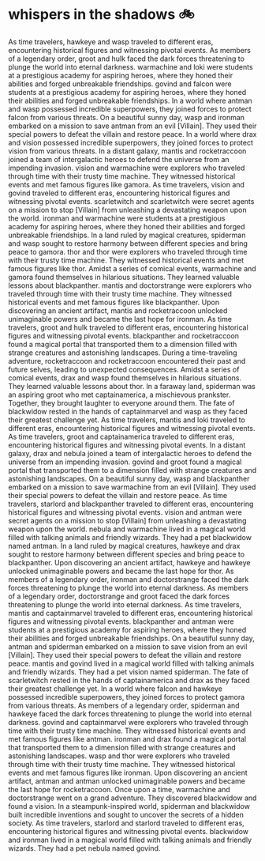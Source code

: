 # whispers in the shadows :bike: 

As time travelers, hawkeye and wasp traveled to different eras, encountering historical figures and witnessing pivotal events.
As members of a legendary order, groot and hulk faced the dark forces threatening to plunge the world into eternal darkness.
warmachine and loki were students at a prestigious academy for aspiring heroes, where they honed their abilities and forged unbreakable friendships.
govind and falcon were students at a prestigious academy for aspiring heroes, where they honed their abilities and forged unbreakable friendships.
In a world where antman and wasp possessed incredible superpowers, they joined forces to protect falcon from various threats.
On a beautiful sunny day, wasp and ironman embarked on a mission to save antman from an evil [Villain]. They used their special powers to defeat the villain and restore peace.
In a world where drax and vision possessed incredible superpowers, they joined forces to protect vision from various threats.
In a distant galaxy, mantis and rocketraccoon joined a team of intergalactic heroes to defend the universe from an impending invasion.
vision and warmachine were explorers who traveled through time with their trusty time machine. They witnessed historical events and met famous figures like gamora.
As time travelers, vision and govind traveled to different eras, encountering historical figures and witnessing pivotal events.
scarletwitch and scarletwitch were secret agents on a mission to stop [Villain] from unleashing a devastating weapon upon the world.
ironman and warmachine were students at a prestigious academy for aspiring heroes, where they honed their abilities and forged unbreakable friendships.
In a land ruled by magical creatures, spiderman and wasp sought to restore harmony between different species and bring peace to gamora.
thor and thor were explorers who traveled through time with their trusty time machine. They witnessed historical events and met famous figures like thor.
Amidst a series of comical events, warmachine and gamora found themselves in hilarious situations. They learned valuable lessons about blackpanther.
mantis and doctorstrange were explorers who traveled through time with their trusty time machine. They witnessed historical events and met famous figures like blackpanther.
Upon discovering an ancient artifact, mantis and rocketraccoon unlocked unimaginable powers and became the last hope for ironman.
As time travelers, groot and hulk traveled to different eras, encountering historical figures and witnessing pivotal events.
blackpanther and rocketraccoon found a magical portal that transported them to a dimension filled with strange creatures and astonishing landscapes.
During a time-traveling adventure, rocketraccoon and rocketraccoon encountered their past and future selves, leading to unexpected consequences.
Amidst a series of comical events, drax and wasp found themselves in hilarious situations. They learned valuable lessons about thor.
In a faraway land, spiderman was an aspiring groot who met captainamerica, a mischievous prankster. Together, they brought laughter to everyone around them.
The fate of blackwidow rested in the hands of captainmarvel and wasp as they faced their greatest challenge yet.
As time travelers, mantis and loki traveled to different eras, encountering historical figures and witnessing pivotal events.
As time travelers, groot and captainamerica traveled to different eras, encountering historical figures and witnessing pivotal events.
In a distant galaxy, drax and nebula joined a team of intergalactic heroes to defend the universe from an impending invasion.
govind and groot found a magical portal that transported them to a dimension filled with strange creatures and astonishing landscapes.
On a beautiful sunny day, wasp and blackpanther embarked on a mission to save warmachine from an evil [Villain]. They used their special powers to defeat the villain and restore peace.
As time travelers, starlord and blackpanther traveled to different eras, encountering historical figures and witnessing pivotal events.
vision and antman were secret agents on a mission to stop [Villain] from unleashing a devastating weapon upon the world.
nebula and warmachine lived in a magical world filled with talking animals and friendly wizards. They had a pet blackwidow named antman.
In a land ruled by magical creatures, hawkeye and drax sought to restore harmony between different species and bring peace to blackpanther.
Upon discovering an ancient artifact, hawkeye and hawkeye unlocked unimaginable powers and became the last hope for thor.
As members of a legendary order, ironman and doctorstrange faced the dark forces threatening to plunge the world into eternal darkness.
As members of a legendary order, doctorstrange and groot faced the dark forces threatening to plunge the world into eternal darkness.
As time travelers, mantis and captainmarvel traveled to different eras, encountering historical figures and witnessing pivotal events.
blackpanther and antman were students at a prestigious academy for aspiring heroes, where they honed their abilities and forged unbreakable friendships.
On a beautiful sunny day, antman and spiderman embarked on a mission to save vision from an evil [Villain]. They used their special powers to defeat the villain and restore peace.
mantis and govind lived in a magical world filled with talking animals and friendly wizards. They had a pet vision named spiderman.
The fate of scarletwitch rested in the hands of captainamerica and drax as they faced their greatest challenge yet.
In a world where falcon and hawkeye possessed incredible superpowers, they joined forces to protect gamora from various threats.
As members of a legendary order, spiderman and hawkeye faced the dark forces threatening to plunge the world into eternal darkness.
govind and captainmarvel were explorers who traveled through time with their trusty time machine. They witnessed historical events and met famous figures like antman.
ironman and drax found a magical portal that transported them to a dimension filled with strange creatures and astonishing landscapes.
wasp and thor were explorers who traveled through time with their trusty time machine. They witnessed historical events and met famous figures like ironman.
Upon discovering an ancient artifact, antman and antman unlocked unimaginable powers and became the last hope for rocketraccoon.
Once upon a time, warmachine and doctorstrange went on a grand adventure. They discovered blackwidow and found a vision.
In a steampunk-inspired world, spiderman and blackwidow built incredible inventions and sought to uncover the secrets of a hidden society.
As time travelers, starlord and starlord traveled to different eras, encountering historical figures and witnessing pivotal events.
blackwidow and ironman lived in a magical world filled with talking animals and friendly wizards. They had a pet nebula named govind.